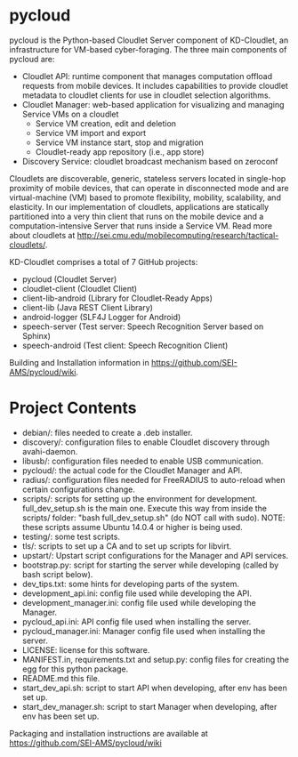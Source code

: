 # pycloud
pycloud is the Python-based Cloudlet Server component of KD-Cloudlet, an infrastructure for VM-based cyber-foraging. The three main components of pycloud are:
* Cloudlet API: runtime component that manages computation offload requests from mobile devices. It includes capabilities to provide cloudlet metadata to cloudlet clients for use in cloudlet selection algorithms.
* Cloudlet Manager: web-based application for visualizing and managing Service VMs on a cloudlet
    * Service VM creation, edit and deletion
    * Service VM import and export
    * Service VM instance start, stop and migration
    * Cloudlet-ready app repository (i.e., app store)
* Discovery Service: cloudlet broadcast mechanism based on zeroconf

Cloudlets are discoverable, generic, stateless servers located in single-hop proximity of mobile devices, that can operate in disconnected mode and are virtual-machine (VM) based to promote flexibility, mobility, scalability, and elasticity. In our implementation of cloudlets, applications are statically partitioned into a very thin client that runs on the mobile device and a computation-intensive Server that runs inside a Service VM. Read more about cloudlets at http://sei.cmu.edu/mobilecomputing/research/tactical-cloudlets/.

KD-Cloudlet comprises a total of 7 GitHub projects:

* pycloud (Cloudlet Server)
* cloudlet-client (Cloudlet Client)
* client-lib-android (Library for Cloudlet-Ready Apps)
* client-lib (Java REST Client Library)
* android-logger (SLF4J Logger for Android)
* speech-server (Test server: Speech Recognition Server based on Sphinx)
* speech-android (Test client: Speech Recognition Client)

Building and Installation information in https://github.com/SEI-AMS/pycloud/wiki. 

# Project Contents

 * debian/: files needed to create a .deb installer.
 * discovery/: configuration files to enable Cloudlet discovery through avahi-daemon.
 * libusb/: configuration files needed to enable USB communication.
 * pycloud/: the actual code for the Cloudlet Manager and API.
 * radius/: configuration files needed for FreeRADIUS to auto-reload when certain configurations change.
 * scripts/: scripts for setting up the environment for development. full_dev_setup.sh is the main one. Execute this
             way from inside the scripts/ folder: "bash full_dev_setup.sh" (do NOT call with sudo).
             NOTE: these scripts assume Ubuntu 14.0.4 or higher is being used.
 * testing/: some test scripts.
 * tls/: scripts to set up a CA and to set up scripts for libvirt.
 * upstart/: Upstart script configurations for the Manager and API services.
 * bootstrap.py: script for starting the server while developing (called by bash script below).
 * dev_tips.txt: some hints for developing parts of the system.
 * development_api.ini: config file used while developing the API.
 * development_manager.ini: config file used while developing the Manager. 
 * pycloud_api.ini: API config file used when installing the server.
 * pycloud_manager.ini: Manager config file used when installing the server. 
 * LICENSE: license for this software.
 * MANIFEST.in, requirements.txt and setup.py: config files for creating the egg for this python package.
 * README.md this file.
 * start_dev_api.sh: script to start API when developing, after env has been set up.
 * start_dev_manager.sh: script to start Manager when developing, after env has been set up.
 
 Packaging and installation instructions are available at https://github.com/SEI-AMS/pycloud/wiki

